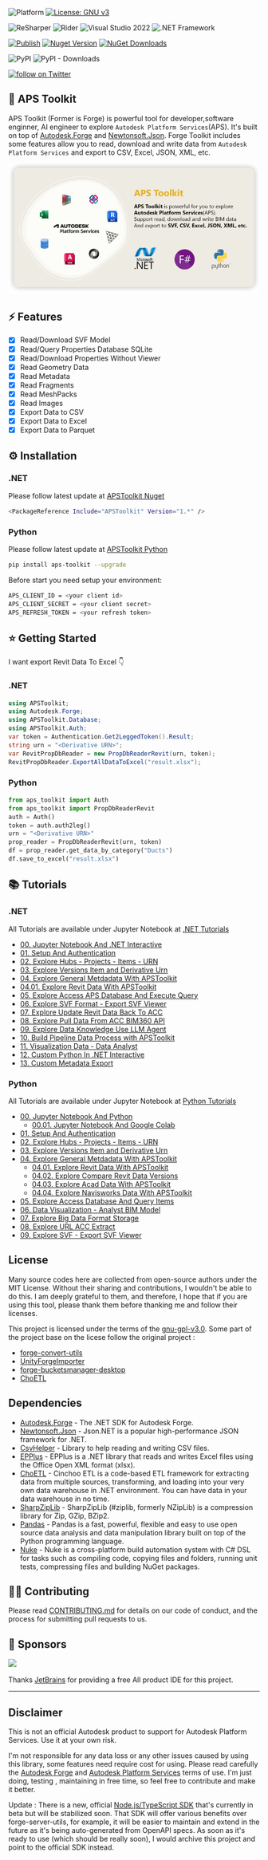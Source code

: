 ![Platform](https://img.shields.io/badge/platform-Windows/MacOS/Linux-lightgray.svg) [![License: GNU v3](https://img.shields.io/badge/License-GNU-yellow.svg)](https://opensource.org/licenses/MIT)

![ReSharper](https://img.shields.io/badge/ReSharper-2023-yellow) ![Rider](https://img.shields.io/badge/Rider-2023-yellow) ![Visual Studio 2022](https://img.shields.io/badge/Visual_Studio_2022-yellow) ![.NET Framework](https://img.shields.io/badge/.NET_6-yellow)

[![Publish](../../actions/workflows/dotnet.yml/badge.svg)](../../actions)
[![Nuget Version](https://img.shields.io/nuget/v/APSToolkit)](https://www.nuget.org/packages/APSToolkit)
[![NuGet Downloads](https://img.shields.io/nuget/dt/APSToolkit.svg)](https://www.nuget.org/packages/APSToolkit/)

![PyPI](https://img.shields.io/pypi/v/aps-toolkit?label=pypi%20aps-toolkit-python)
![PyPI - Downloads](https://img.shields.io/pypi/dm/aps-toolkit?label=pipy-download)

<a href="https://twitter.com/intent/follow?screen_name=chuongmep">
<img src="https://img.shields.io/twitter/follow/chuongmep?style=social&logo=twitter"
alt="follow on Twitter"></a>

## 🔩 APS Toolkit 

APS Toolkit (Former is Forge) is powerful tool for developer,software enginner, AI engineer to explore `Autodesk Platform Services`(APS). It's built on top of [Autodesk.Forge](https://www.nuget.org/packages/Autodesk.Forge/) and [Newtonsoft.Json](https://www.nuget.org/packages/Newtonsoft.Json/). Forge Toolkit includes some features allow you to read, download and write data from `Autodesk Platform Services` and export to CSV, Excel, JSON, XML, etc.

![APSToolkit](docs/APSToolkit.png)

## ⚡ Features

- [x] Read/Download SVF Model
- [x] Read/Query Properties Database SQLite
- [x] Read/Download Properties Without Viewer
- [x] Read Geometry Data 
- [x] Read Metadata
- [x] Read Fragments
- [x] Read MeshPacks
- [x] Read Images
- [x] Export Data to CSV
- [x] Export Data to Excel
- [x] Export Data to Parquet

## ⚙ Installation

### .NET 

Please follow latest update at [APSToolkit Nuget](https://www.nuget.org/packages/APSToolkit)

```bash
<PackageReference Include="APSToolkit" Version="1.*" />
```

### Python 

Please follow latest update at [APSToolkit Python](https://pypi.org/project/aps-toolkit/)

```bash
pip install aps-toolkit --upgrade
```

Before start you need setup your environment:

```bash
APS_CLIENT_ID = <your client id>
APS_CLIENT_SECRET = <your client secret>
APS_REFRESH_TOKEN = <your refresh token>
```

## ⭐ Getting Started

I want export Revit Data To Excel 👇

### .NET

```csharp
using APSToolkit;
using Autodesk.Forge;
using APSToolkit.Database;
using APSToolkit.Auth;
var token = Authentication.Get2LeggedToken().Result;
string urn = "<Derivative URN>";
var RevitPropDbReader = new PropDbReaderRevit(urn, token);
RevitPropDbReader.ExportAllDataToExcel("result.xlsx");
```

### Python

```python
from aps_toolkit import Auth
from aps_toolkit import PropDbReaderRevit
auth = Auth()
token = auth.auth2leg()
urn = "<Derivative URN>"
prop_reader = PropDbReaderRevit(urn, token)
df = prop_reader.get_data_by_category("Ducts")
df.save_to_excel("result.xlsx")
```

## 📚 Tutorials

### .NET

All Tutorials are available under Jupyter Notebook at [.NET Tutorials](./docs/Tutorials)

- [00. Jupyter Notebook And .NET Interactive](./docs/Tutorials/00.%20Jupyter%20Notebook%20And%20.NET%20Interactive.ipynb)
- [01. Setup And Authentication](./docs/Tutorials/01.%20Setup%20And%20Authentication.ipynb)
- [02. Explore Hubs - Projects - Items - URN](./docs/Tutorials/02.%20Explore%20Hubs%20-%20Projects%20-%20Items%20-%20URN.ipynb)
- [03. Explore Versions Item and Derivative Urn](./docs/Tutorials/03.%20Explore%20Versions%20Item%20and%20Derivative%20Urn.ipynb)
- [04. Explore General Metdadata With APSToolkit](./docs/Tutorials/04.%20Explore%20General%20Metdadata%20With%20APSToolkit.ipynb)
- [04.01. Explore Revit Data With APSToolkit](./docs/Tutorials/04.01.%20Explore%20Revit%20Data%20With%20APSToolkit.ipynb)
- [05. Explore Access APS Database And Execute Query](./docs/Tutorials/05.%20Explore%20Access%20Database%20And%20Query%20Items.ipynb)
- [06. Explore SVF Format - Export SVF Viewer](./docs/Tutorials/06.%20Explore%20SVF%20-%20Export%20SVF%20Viewer.ipynb)
- [07. Explore Update Revit Data Back To ACC](./docs/Tutorials/07.%20Explore%20Update%20Revit%20Data%20Back%20To%20ACC.ipynb)
- [08. Explore Pull Data From ACC BIM360 API](./docs/Tutorials/08.%20Explore%20Pull%20Data%20From%20ACC%20BIM360%20API.ipynb)
- [09. Explore Data Knowledge Use LLM Agent](./docs/Tutorials/09.%20Explore%20Data%20Knowledge%20Use%20LLM%20Agent.ipynb)
- [10. Build Pipeline Data Process with APSToolkit](./docs/Tutorials/10.%20Build%20Pipeline%20Data%20Process%20with%20APSToolkit.ipynb)
- [11. Visualization Data - Data Analyst](./docs/Tutorials/11.%20Visualization%20Data%20-%20Data%20Analyst.ipynb)
- [12. Custom Python In .NET Interactive](./docs/Tutorials/12.%20Custom%20Python%20In%20.NET%20Interactive.ipynb)
- [13. Custom Metadata Export](./docs/Tutorials/13.%20Custom%20Metadata%20Export.ipynb) 


### Python

All Tutorials are available under Jupyter Notebook at [Python Tutorials](./APSToolkitPython/Tutorials)

- [00. Jupyter Notebook And Python](./APSToolkitPython/Tutorials/00.%20Jupyter%20Notebook%20And%20Python.ipynb)
  - [00.01. Jupyter Notebook And Google Colab](./APSToolkitPython/Tutorials/00.01.%20Jupyter%20Notebook%20And%20Google%20Colab.ipynb)
- [01. Setup And Authentication](./APSToolkitPython/Tutorials/01.%20Setup%20And%20Authentication.ipynb)
- [02. Explore Hubs - Projects - Items - URN](./APSToolkitPython/Tutorials/02.%20Explore%20Hubs%20-%20Projects%20-%20Items%20-%20URN.ipynb)
- [03. Explore Versions Item and Derivative Urn](./APSToolkitPython/Tutorials/03.%20Explore%20Versions%20Item%20and%20Derivative%20Urn.ipynb)
- [04. Explore General Metdadata With APSToolkit](./APSToolkitPython/Tutorials/04.%20Explore%20General%20Metdadata%20With%20APSToolkit.ipynb)
  - [04.01. Explore Revit Data With APSToolkit](./APSToolkitPython/Tutorials/04.01.%20Explore%20Revit%20Data%20With%20APSToolkit.ipynb)
  - [04.02. Explore Compare Revit Data Versions](./APSToolkitPython/Tutorials/04.02.%20Explore%20Compare%20Revit%20Data%20Versions.ipynb)
  - [04.03. Explore Acad Data With APSToolkit](./APSToolkitPython/Tutorials/04.03.%20Explore%20Acad%20Data%20With%20APSToolkit.ipynb)
  - [04.04. Explore Navisworks Data With APSToolkit](./APSToolkitPython/Tutorials/04.04.%20Explore%20Navisworks%20Data%20With%20APSToolkit.ipynb)
- [05. Explore Access Database And Query Items](./APSToolkitPython/Tutorials/05.%20Explore%20Access%20Database%20And%20Query%20Items.ipynb)
- [06. Data Visualization - Analyst BIM Model](./APSToolkitPython/Tutorials/06.%20Data%20Visualization%20-%20Analyst%20BIM%20Model.ipynb)
- [07. Explore Big Data Format Storage](./APSToolkitPython/Tutorials/07.%20Explore%20Big%20Data%20Format%20Storage.ipynb)
- [08. Explore URL ACC Extract](./APSToolkitPython/Tutorials/08.%20Explore%20URL%20ACC%20Extract.ipynb)
- [09. Explore SVF - Export SVF Viewer](./APSToolkitPython/Tutorials/09.%20Explore%20SVF%20-%20Export%20SVF%20Viewer.ipynb)

## License

Many source codes here are collected from open-source authors under the MIT License. Without their sharing and contributions, I wouldn't be able to do this. I am deeply grateful to them, and therefore, I hope that if you are using this tool, please thank them before thanking me and follow their licenses.

This project is licensed under the terms of the [gnu-gpl-v3.0](License). Some part of the project base on the licese follow the original project :

- [forge-convert-utils](https://github.com/petrbroz/forge-convert-utils)
- [UnityForgeImporter](https://github.com/chuongmep/UnityForgeImporter)
- [forge-bucketsmanager-desktop](https://github.com/Autodesk-Forge/forge-bucketsmanager-desktop)
- [ChoETL](https://github.com/Cinchoo/ChoETL)

## Dependencies

- [Autodesk.Forge](https://www.nuget.org/packages/Autodesk.Forge/) - The .NET SDK for Autodesk Forge.
- [Newtonsoft.Json](https://www.nuget.org/packages/Newtonsoft.Json/) - Json.NET is a popular high-performance JSON framework for .NET.
- [CsvHelper](https://www.nuget.org/packages/CsvHelper/) - Library to help reading and writing CSV files.
- [EPPlus](https://www.nuget.org/packages/EPPlus/) - EPPlus is a .NET library that reads and writes Excel files using the Office Open XML format (xlsx).
- [ChoETL](https://github.com/Cinchoo/ChoETL) - Cinchoo ETL is a code-based ETL framework for extracting data from multiple sources, transforming, and loading into your very own data warehouse in .NET environment. You can have data in your data warehouse in no time.
- [SharpZipLib](https://github.com/icsharpcode/SharpZipLib) - SharpZipLib (#ziplib, formerly NZipLib) is a compression library for Zip, GZip, BZip2. 
- [Pandas](https://pandas.pydata.org/) - Pandas is a fast, powerful, flexible and easy to use open source data analysis and data manipulation library built on top of the Python programming language.
- [Nuke](https://github.com/nuke-build/nuke) - Nuke is a cross-platform build automation system with C# DSL for tasks such as compiling code, copying files and folders, running unit tests, compressing files and building NuGet packages.

## 👨‍🏫 Contributing

Please read [CONTRIBUTING.md](CONTRIBUTING.md) for details on our code of conduct, and the process for submitting pull requests to us.

## 🎁 Sponsors

![](https://upload.wikimedia.org/wikipedia/en/thumb/0/08/JetBrains_beam_logo.svg/220px-JetBrains_beam_logo.svg.png)

Thanks [JetBrains](https://www.jetbrains.com/) for providing a free All product IDE for this project.

---

## Disclaimer

This is not an official Autodesk product to support for Autodesk Platform Services. Use it at your own risk. 

I'm not responsible for any data loss or any other issues caused by using this library, some features need require cost for using. Please read carefully the [Autodesk Forge](https://forge.autodesk.com/) and [Autodesk Platform Services](https://aps.autodesk.com/) terms of use. I'm just doing, testing , maintaining in free time, so feel free to contribute and make it better. 

Update : There is a new, official [Node.js/TypeScript SDK](https://github.com/autodesk-platform-services/aps-sdk-node) that's currently in beta but will be stabilized soon. That SDK will offer various benefits over forge-server-utils, for example, it will be easier to maintain and extend in the future as it's being auto-generated from OpenAPI specs. As soon as it's ready to use (which should be really soon), I would archive this project and point to the official SDK instead.
